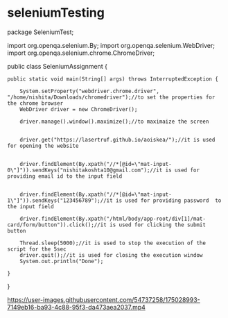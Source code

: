 # seleniumTesting

package SeleniumTest;


import org.openqa.selenium.By;
import org.openqa.selenium.WebDriver;
import org.openqa.selenium.chrome.ChromeDriver;

public class SeleniumAssignment {

	public static void main(String[] args) throws InterruptedException {

		System.setProperty("webdriver.chrome.driver", "/home/nishita/Downloads/chromedriver");//to set the properties for the chrome browser 
		WebDriver driver = new ChromeDriver();

		driver.manage().window().maximize();//to maximaize the screen

		
		driver.get("https://lasertruf.github.io/aoiskea/");//it is used for opening the website

		
		driver.findElement(By.xpath("//*[@id=\"mat-input-0\"]")).sendKeys("nishitakoshta10@gmail.com");//it is used for providing email id to the input field 


		driver.findElement(By.xpath("//*[@id=\"mat-input-1\"]")).sendKeys("123456789");//it is used for providing password  to the input field 

		driver.findElement(By.xpath("/html/body/app-root/div[1]/mat-card/form/button")).click();//it is used for clicking the submit button

		Thread.sleep(5000);//it is used to stop the execution of the script for the 5sec 
		driver.quit();//it is used for closing the execution window
		System.out.println("Done");

	}

}

https://user-images.githubusercontent.com/54737258/175028993-7149eb16-ba93-4c88-95f3-da473aea2037.mp4


